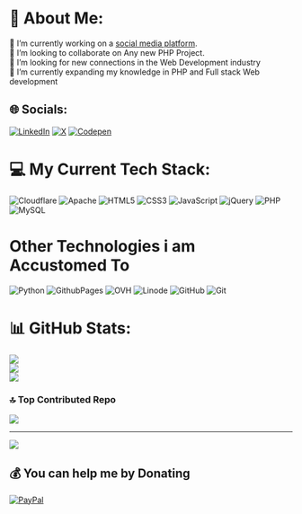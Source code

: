 # 💫 About Me:
🔭 I’m currently working on a [social media platform](https://frontend-foundry.patryknamyslak.pl/).<br>👯 I’m looking to collaborate on Any new PHP Project.<br>🤝 I’m looking for new connections in the Web Development industry<br>🌱 I’m currently expanding my knowledge in PHP and Full stack Web development


## 🌐 Socials:
[![LinkedIn](https://img.shields.io/badge/LinkedIn-%230077B5.svg?logo=linkedin&logoColor=white)](https://www.linkedin.com/in/patryk-namyslak/) [![X](https://img.shields.io/badge/X-black.svg?logo=X&logoColor=white)](https://x.com/PatrykNamyslak) [![Codepen](https://img.shields.io/badge/Codepen-000000?style=for-the-badge&logo=codepen&logoColor=white)](https://codepen.io/PatrykNamyslak) 

# 💻 My Current Tech Stack:
![Cloudflare](https://img.shields.io/badge/Cloudflare-F38020?style=flat&logo=Cloudflare&logoColor=white) ![Apache](https://img.shields.io/badge/apache-%23D42029.svg?style=flat&logo=apache&logoColor=white) ![HTML5](https://img.shields.io/badge/html5-%23E34F26.svg?style=flat&logo=html5&logoColor=white) ![CSS3](https://img.shields.io/badge/css3-%231572B6.svg?style=flat&logo=css3&logoColor=white) ![JavaScript](https://img.shields.io/badge/javascript-%23323330.svg?style=flat&logo=javascript&logoColor=%23F7DF1E)  ![jQuery](https://img.shields.io/badge/jquery-%230769AD.svg?style=flat&logo=jquery&logoColor=white) ![PHP](https://img.shields.io/badge/php-%23777BB4.svg?style=flat&logo=php&logoColor=white) ![MySQL](https://img.shields.io/badge/mysql-4479A1.svg?style=flat&logo=mysql&logoColor=white) 

# Other Technologies i am Accustomed To
![Python](https://img.shields.io/badge/python-3670A0?style=flat&logo=python&logoColor=ffdd54) ![GithubPages](https://img.shields.io/badge/github%20pages-121013?style=flat&logo=github&logoColor=white) ![OVH](https://img.shields.io/badge/ovh-%23123F6D.svg?style=flat&logo=ovh&logoColor=#123F6D) ![Linode](https://img.shields.io/badge/linode-00A95C?style=flat&logo=linode&logoColor=white)  ![GitHub](https://img.shields.io/badge/github-%23121011.svg?style=flat&logo=github&logoColor=white) ![Git](https://img.shields.io/badge/git-%23F05033.svg?style=flat&logo=git&logoColor=white)
# 📊 GitHub Stats:
![](https://github-readme-stats.vercel.app/api?username=PatrykNamyslak&theme=midnight-purple&hide_border=true&include_all_commits=false&count_private=false)<br/>
![](https://github-readme-streak-stats.herokuapp.com/?user=PatrykNamyslak&theme=midnight-purple&hide_border=true)<br/>
![](https://github-readme-stats.vercel.app/api/top-langs/?username=PatrykNamyslak&theme=midnight-purple&hide_border=true&include_all_commits=false&count_private=false&layout=compact)

### 🔝 Top Contributed Repo
![](https://github-contributor-stats.vercel.app/api?username=PatrykNamyslak&limit=5&theme=midnight-purple&combine_all_yearly_contributions=true)

---
[![](https://visitcount.itsvg.in/api?id=PatrykNamyslak&icon=5&color=6)](https://visitcount.itsvg.in)

  ## 💰 You can help me by Donating
  [![PayPal](https://img.shields.io/badge/PayPal-00457C?style=for-the-badge&logo=paypal&logoColor=white)](https://paypal.me/ItzAver) 

  
<!-- Proudly created with GPRM ( https://gprm.itsvg.in ) -->
